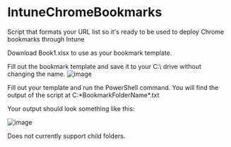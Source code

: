 # IntuneChromeBookmarks
Script that formats your URL list so it's ready to be used to deploy Chrome bookmarks through Intune

Download Book1.xlsx to use as your bookmark template.

Fill out the bookmark template and save it to your C:\ drive without changing the name. 
![image](https://github.com/CyberSkyler/IntuneChromeBookmarks/assets/153866716/7a19faca-d172-4f55-a9d7-ef4611d463c0)

Fill out your template and run the PowerShell command. You will find the output of the script at C:\*BookmarkFolderName*.txt

Your output should look something like this:

![image](https://github.com/CyberSkyler/IntuneChromeBookmarks/assets/153866716/ce9ad45e-50d3-4f4f-90c8-ae2e2a861b6d)

Does not currently support child folders.
